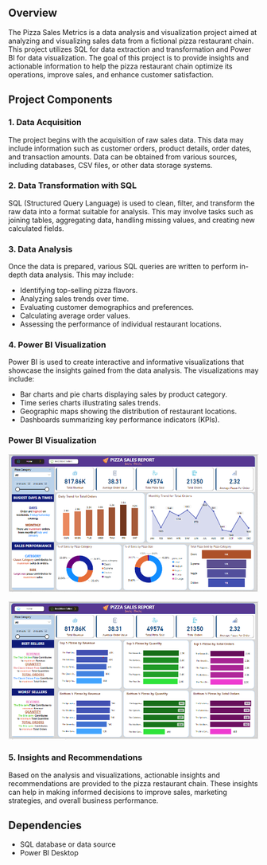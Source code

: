 

## Overview

The Pizza Sales Metrics is a data analysis and visualization project aimed at analyzing and visualizing sales data from a fictional pizza restaurant chain. This project utilizes SQL for data extraction and transformation and Power BI for data visualization. The goal of this project is to provide insights and actionable information to help the pizza restaurant chain optimize its operations, improve sales, and enhance customer satisfaction.

## Project Components

### 1. Data Acquisition

The project begins with the acquisition of raw sales data. This data may include information such as customer orders, product details, order dates, and transaction amounts. Data can be obtained from various sources, including databases, CSV files, or other data storage systems.

### 2. Data Transformation with SQL

SQL (Structured Query Language) is used to clean, filter, and transform the raw data into a format suitable for analysis. This may involve tasks such as joining tables, aggregating data, handling missing values, and creating new calculated fields.

### 3. Data Analysis

Once the data is prepared, various SQL queries are written to perform in-depth data analysis. This may include:

- Identifying top-selling pizza flavors.
- Analyzing sales trends over time.
- Evaluating customer demographics and preferences.
- Calculating average order values.
- Assessing the performance of individual restaurant locations.

### 4. Power BI Visualization

Power BI is used to create interactive and informative visualizations that showcase the insights gained from the data analysis. The visualizations may include:

- Bar charts and pie charts displaying sales by product category.
- Time series charts illustrating sales trends.
- Geographic maps showing the distribution of restaurant locations.
- Dashboards summarizing key performance indicators (KPIs).

### Power BI Visualization

![Dashboard 1](https://github.com/harsh-j-sharma/Pizza-Sales-Project-SQL-PowerBI/blob/main/PizzaSalesDashboard.png)


![Dashboard 2](https://github.com/harsh-j-sharma/Pizza-Sales-Project-SQL-PowerBI/blob/main/PizzaSalesDashboard2.png)

### 5. Insights and Recommendations

Based on the analysis and visualizations, actionable insights and recommendations are provided to the pizza restaurant chain. These insights can help in making informed decisions to improve sales, marketing strategies, and overall business performance.

## Dependencies

- SQL database or data source
- Power BI Desktop


